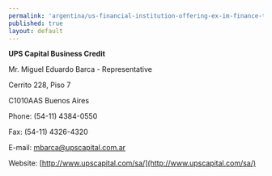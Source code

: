 ```yaml
---
permalink: 'argentina/us-financial-institution-offering-ex-im-finance-to-importers.html'
published: true
layout: default
---
```

**UPS Capital Business Credit**

Mr. Miguel Eduardo Barca - Representative

Cerrito 228, Piso 7

C1010AAS Buenos Aires

Phone: (54-11) 4384-0550

Fax: (54-11) 4326-4320

E-mail: [mbarca@upscapital.com.ar](mbarca@upscapital.com.ar)

Website: [http://www.upscapital.com/sa/](http://www.upscapital.com/sa/)
